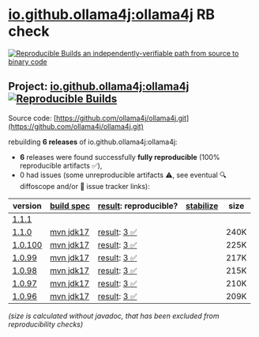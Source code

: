 [io.github.ollama4j:ollama4j](https://central.sonatype.com/artifact/io.github.ollama4j/ollama4j/versions) RB check
=======

[![Reproducible Builds](https://reproducible-builds.org/images/logos/rb.svg) an independently-verifiable path from source to binary code](https://reproducible-builds.org/)

## Project: [io.github.ollama4j:ollama4j](https://central.sonatype.com/artifact/io.github.ollama4j/ollama4j/versions) [![Reproducible Builds](https://img.shields.io/endpoint?url=https://raw.githubusercontent.com/jvm-repo-rebuild/reproducible-central/master/content/io/github/ollama4j/badge.json)](https://github.com/jvm-repo-rebuild/reproducible-central/blob/master/content/io/github/ollama4j/README.md)

Source code: [https://github.com/ollama4j/ollama4j.git](https://github.com/ollama4j/ollama4j.git)

rebuilding **6 releases** of io.github.ollama4j:ollama4j:
- **6** releases were found successfully **fully reproducible** (100% reproducible artifacts :white_check_mark:),
- 0 had issues (some unreproducible artifacts :warning:, see eventual :mag: diffoscope and/or :memo: issue tracker links):

| version | [build spec](/BUILDSPEC.md) | [result](https://reproducible-builds.org/docs/jvm/): reproducible? | [stabilize](https://github.com/google/oss-rebuild/blob/main/cmd/stabilize/README.md) | size |
| -- | --------- | ------ | ------ | -- |
| [1.1.1](https://central.sonatype.com/artifact/io.github.ollama4j/ollama4j/1.1.1/pom) | | | |
| [1.1.0](https://central.sonatype.com/artifact/io.github.ollama4j/ollama4j/1.1.0/pom) | [mvn jdk17](ollama4j-1.1.0.buildspec) | [result](ollama4j-1.1.0.buildinfo): [3 :white_check_mark: ](ollama4j-1.1.0.buildcompare) | | 240K |
| [1.0.100](https://central.sonatype.com/artifact/io.github.ollama4j/ollama4j/1.0.100/pom) | [mvn jdk17](ollama4j-1.0.100.buildspec) | [result](ollama4j-1.0.100.buildinfo): [3 :white_check_mark: ](ollama4j-1.0.100.buildcompare) | | 225K |
| [1.0.99](https://central.sonatype.com/artifact/io.github.ollama4j/ollama4j/1.0.99/pom) | [mvn jdk17](ollama4j-1.0.99.buildspec) | [result](ollama4j-1.0.99.buildinfo): [3 :white_check_mark: ](ollama4j-1.0.99.buildcompare) | | 217K |
| [1.0.98](https://central.sonatype.com/artifact/io.github.ollama4j/ollama4j/1.0.98/pom) | [mvn jdk17](ollama4j-1.0.98.buildspec) | [result](ollama4j-1.0.98.buildinfo): [3 :white_check_mark: ](ollama4j-1.0.98.buildcompare) | | 215K |
| [1.0.97](https://central.sonatype.com/artifact/io.github.ollama4j/ollama4j/1.0.97/pom) | [mvn jdk17](ollama4j-1.0.97.buildspec) | [result](ollama4j-1.0.97.buildinfo): [3 :white_check_mark: ](ollama4j-1.0.97.buildcompare) | | 210K |
| [1.0.96](https://central.sonatype.com/artifact/io.github.ollama4j/ollama4j/1.0.96/pom) | [mvn jdk17](ollama4j-1.0.96.buildspec) | [result](ollama4j-1.0.96.buildinfo): [3 :white_check_mark: ](ollama4j-1.0.96.buildcompare) | | 209K |

<i>(size is calculated without javadoc, that has been excluded from reproducibility checks)</i>
